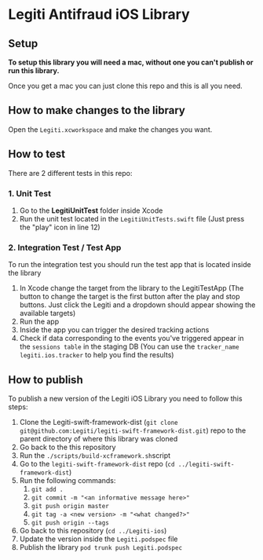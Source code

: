 # Legiti Antifraud iOS Library

## Setup
**To setup this library you will need a mac, without one you can't publish or run this library.**

Once you get a mac you can just clone this repo and this is all you need.

## How to make changes to the library
Open the `Legiti.xcworkspace` and make the changes you want.

## How to test
There are 2 different tests in this repo:

### 1. Unit Test
1. Go to the **LegitiUnitTest** folder inside Xcode
2. Run the unit test located in the `LegitiUnitTests.swift` file (Just press the "play" icon in line 12)

### 2. Integration Test / Test App
To run the integration test you should run the test app that is located inside the library
1. In Xcode change the target from the library to the LegitiTestApp (The button to change the target is the first button after the play and stop buttons. Just click the Legiti and a dropdown should appear showing the available targets)
2. Run the app
3. Inside the app you can trigger the desired tracking actions
4. Check if data corresponding to the events you've triggered appear in the `sessions table` in the staging DB (You can use the `tracker_name` `legiti.ios.tracker` to help you find the results)

## How to publish
To publish a new version of the Legiti iOS Library you need to follow this steps:
1. Clone the Legiti-swift-framework-dist (`git clone git@github.com:Legiti/legiti-swift-framework-dist.git`) repo to the parent directory of where this library was cloned
1. Go back to the this repository
1. Run the `./scripts/build-xcframework.sh`script
1. Go to the `legiti-swift-framework-dist` repo (`cd ../legiti-swift-framework-dist`)
1. Run the following commands:
    1. `git add .`
    1. `git commit -m "<an informative message here>"`
    1. `git push origin master`
    1. `git tag -a <new version> -m "<what changed?>"`
    1. `git push origin --tags`
1. Go back to this repository (`cd ../Legiti-ios`)
1. Update the version inside the `Legiti.podspec` file
1. Publish the library `pod trunk push Legiti.podspec`
